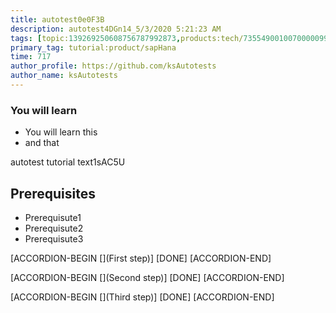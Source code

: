 ```yaml
---
title: autotest0e0F3B
description: autotest4DGn14_5/3/2020 5:21:23 AM
tags: [topic:139269250608756787992873,products:tech/73554900100700000996,tutorial:experience/advanced]
primary_tag: tutorial:product/sapHana
time: 717
author_profile: https://github.com/ksAutotests
author_name: ksAutotests
---
```

### You will learn
- You will learn this
- and that

autotest tutorial text1sAC5U

## Prerequisites
- Prerequisute1
- Prerequisute2
- Prerequisute3

[ACCORDION-BEGIN [](First step)]
[DONE]
[ACCORDION-END]

[ACCORDION-BEGIN [](Second step)]
[DONE]
[ACCORDION-END]

[ACCORDION-BEGIN [](Third step)]
[DONE]
[ACCORDION-END]

